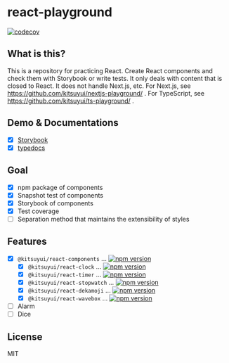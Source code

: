 # react-playground

[![codecov](https://codecov.io/gh/kitsuyui/react-playground/branch/main/graph/badge.svg?token=6QX8OLRKAD)](https://codecov.io/gh/kitsuyui/react-playground)

## What is this?

This is a repository for practicing React.
Create React components and check them with Storybook or write tests.
It only deals with content that is closed to React. It does not handle Next.js, etc.
For Next.js, see https://github.com/kitsuyui/nextjs-playground/ .
For TypeScript, see https://github.com/kitsuyui/ts-playground/ .

## Demo & Documentations

- [x] [Storybook](https://react-playground.docs.kitsuyui.com/storybook/)
- [x] [typedocs](https://react-playground.docs.kitsuyui.com/typedocs/)

## Goal

- [x] npm package of components
- [x] Snapshot test of components
- [x] Storybook of components
- [x] Test coverage
- [ ] Separation method that maintains the extensibility of styles

## Features

- [x] `@kitsuyui/react-components` ... [![npm version](https://badge.fury.io/js/@kitsuyui%2Freact-components.svg)](https://badge.fury.io/js/@kitsuyui%2Freact-components)
  - [x] `@kitsuyui/react-clock` ... [![npm version](https://badge.fury.io/js/@kitsuyui%2Freact-clock.svg)](https://badge.fury.io/js/@kitsuyui%2Freact-clock)
  - [x] `@kitsuyui/react-timer` ... [![npm version](https://badge.fury.io/js/@kitsuyui%2Freact-timer.svg)](https://badge.fury.io/js/@kitsuyui%2Freact-timer)
  - [x] `@kitsuyui/react-stopwatch` ... [![npm version](https://badge.fury.io/js/@kitsuyui%2Freact-stopwatch.svg)](https://badge.fury.io/js/@kitsuyui%2Freact-stopwatch)
  - [x] `@kitsuyui/react-dekamoji` ... [![npm version](https://badge.fury.io/js/@kitsuyui%2Freact-dekamoji.svg)](https://badge.fury.io/js/@kitsuyui%2Freact-dekamoji)
  - [x] `@kitsuyui/react-wavebox` ... [![npm version](https://badge.fury.io/js/@kitsuyui%2Freact-wavebox.svg)](https://badge.fury.io/js/@kitsuyui%2Freact-wavebox)
- [ ] Alarm
- [ ] Dice

## License

MIT
